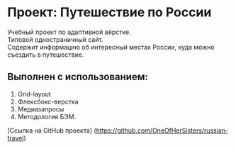 # Проект: Путешествие по России

Учебный проект по адаптивной вёрстке.  
Типовой одностраничный сайт.  
Содержит информацию об интересный местах России, куда можно съездить в путешествие.

## Выполнен с использованием:

1. Grid-layout
2. Флексбокс-верстка
3. Медиазапросы
4. Методология БЭМ.

[Ссылка на GitHub проекта] (https://github.com/OneOfHerSisters/russian-travel)
